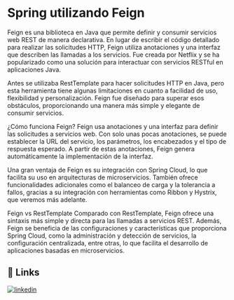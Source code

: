 
# Spring utilizando Feign 

Feign es una biblioteca en Java que permite definir y consumir servicios web REST de manera declarativa. En lugar de escribir el código detallado para realizar las solicitudes HTTP, Feign utiliza anotaciones y una interfaz que describen las llamadas a los servicios. Fue creada por Netflix y se ha popularizado como una solución para interactuar con servicios RESTful en aplicaciones Java.

Antes se utilizaba RestTemplate para hacer solicitudes HTTP en Java, pero esta herramienta tiene algunas limitaciones en cuanto a facilidad de uso, flexibilidad y personalización. Feign fue diseñado para superar esos obstáculos, proporcionando una manera más simple y elegante de consumir servicios.

¿Cómo funciona Feign?
Feign usa anotaciones y una interfaz para definir las solicitudes a servicios web. Con solo unas pocas anotaciones, se puede establecer la URL del servicio, los parámetros, los encabezados y el tipo de respuesta esperado. A partir de estas anotaciones, Feign genera automáticamente la implementación de la interfaz.

Una gran ventaja de Feign es su integración con Spring Cloud, lo que facilita su uso en arquitecturas de microservicios. También ofrece funcionalidades adicionales como el balanceo de carga y la tolerancia a fallos, gracias a su integración con herramientas como Ribbon y Hystrix, que veremos más adelante.

Feign vs RestTemplate
Comparado con RestTemplate, Feign ofrece una sintaxis más simple y directa para las llamadas a servicios REST. Además, Feign se beneficia de las configuraciones y características que proporciona Spring Cloud, como la administración y detección de servicios, la configuración centralizada, entre otras, lo que facilita el desarrollo de aplicaciones basadas en microservicios.


## 🔗 Links

[![linkedin](https://img.shields.io/badge/linkedin-0A66C2?style=for-the-badge&logo=linkedin&logoColor=white)](https://www.linkedin.com/in/enzobertolusso/)

